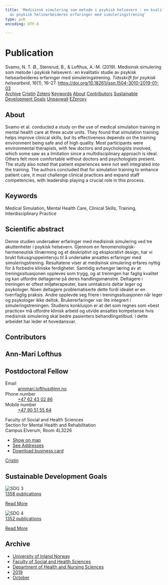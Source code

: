 ```yaml
---
title: 'Medisinsk simulering som metode i psykisk helsevern : en kvalitativ studie
  av psykisk helsearbeideres erfaringer med simuleringstrening'
type: pub
encoding: UTF-8

---
```

<h1>Publication</h1>
<article id="csl-bib-container-8UJ3JPMN" class="csl-bib-container">
  <div class="csl-bib-body"> <div class="csl-entry">Svamo, N. T. Ø., Stensrud, B., &#38; Lofthus, A.-M. (2019). Medisinsk simulering som metode i psykisk helsevern : en kvalitativ studie av psykisk helsearbeideres erfaringer med simuleringstrening. <i>Tidsskrift for psykisk helsearbeid</i>, <i>16</i>(1), 16–27. <a href="https://doi.org/10.18261/issn.1504-3010-2019-01-03">https://doi.org/10.18261/issn.1504-3010-2019-01-03</a></div> </div>
  <div class="csl-bib-buttons">
    <a href="#taxonomy-article-8UJ3JPMN" alt="archive" class="csl-bib-button">Archive</a>
    <a href="https://app.cristin.no/results/show.jsf?id=1738479" alt="Cristin" class="csl-bib-button">Cristin</a>
    <a href="http://zotero.org/groups/5881554/items/8UJ3JPMN" alt="Zotero" class="csl-bib-button">Zotero</a>
    <a href="#keywords-article-8UJ3JPMN" alt="keywords" class="csl-bib-button">Keywords</a>
    <a href="#about-article-8UJ3JPMN" alt="about_pub" class="csl-bib-button">About</a>
    <a href="#contributors-article-8UJ3JPMN" alt="contributors" class="csl-bib-button">Contributors</a>
    <a href="#sdg-article-8UJ3JPMN" alt="sdg" class="csl-bib-button">Sustainable Development Goals</a>
    <a href="https://doi.org/10.18261/issn.1504-3010-2019-01-03" alt="Unpaywall" class="csl-bib-button">Unpaywall</a>
    <a href="https://doi.org/10.18261/issn.1504-3010-2019-01-03" alt="EZproxy" class="csl-bib-button">EZproxy</a>
  </div>
  <div id="csl-bib-meta-container-8UJ3JPMN"></div>
</article>
<div id="csl-bib-meta-8UJ3JPMN" class="csl-bib-meta">
  <article id="about-article-8UJ3JPMN" class="about_pub-article">
    <h1>About</h1>
    Svamo et al. conducted a study on the use of medical simulation training in mental health care at three acute units. They found that simulation training helps improve clinical skills, but its effectiveness depends on the training environment being safe and of high quality. Most participants were environmental therapists, with few doctors and psychologists involved, which some saw as a limitation since a multidisciplinary approach is ideal. Others felt more comfortable without doctors and psychologists present. The study also noted that patient experiences were not well integrated into the training. The authors concluded that for simulation training to enhance patient care, it must challenge clinical practices and expand staff competencies, with leadership playing a crucial role in this process.
  </article>
  <article id="keywords-article-8UJ3JPMN" class="keywords-article">
    <h1>Keywords</h1>
    Medical Simulation, Mental Health Care, Clinical Skills, Training, Interdisciplinary Practice
  </article>
  <article id="abstract-article-8UJ3JPMN" class="abstract-article">
    <h1>Scientific abstract</h1>
    Denne studien undersøker erfaringer med medisinsk simulering ved tre akuttenheter i psykisk helsevern. Gjennom en fenomenologisk-hermeneutisk tilnærming og et deskriptivt og eksplorativt design, har vi brukt fokusgruppeintervju til å undersøke ansattes erfaringer med simuleringstrening. Resultatene viser at medisinsk simulering erfares nyttig for å forbedre kliniske ferdigheter. Samtidig avhenger læring av at treningssituasjonen oppleves som trygg, og at treningen har faglig kvalitet og kan utfordre deltagerne på deres handlingsmønstre. Deltagere i treningen er oftest miljøterapeuter, bare unntaksvis deltar leger og psykologer. Noen deltagere problematiserte dette fordi idealet er en tverrfaglig praksis. Andre opplevde seg friere i treningssituasjonen når leger og psykologer ikke deltok. Brukererfaringer var lite integrert i simuleringstreningen. Studiens konklusjon er at det som regnes som «best practice» må utfordre klinisk arbeid og utvide ansattes kompetanse hvis medisinsk simulering skal bedre pasienters behandlingstilbud. I dette arbeidet har leder et hovedansvar.
  </article>
  <article id="contributors-article-8UJ3JPMN" class="contributors-article">
    <h1>Contributors</h1>
    <div class="personas"> <div class="vrtx-hinn-person-card"> <div class="photo"> <i class="lar la-user-circle missing-person"></i> </div> <div class="info"> <hgroup><h1>Ann-Mari Lofthus</h1> <h2>Postdoctoral Fellow</h2> </hgroup><dl> <dt>Email</dt> <dd> <a href="mailto:annmari.lofthus@inn.no">annmari.lofthus@inn.no</a> </dd> <dt>Phone number</dt> <dd><a href="tel:+4762430286"> +47 62 43 02 86 </a></dd> <dt>Mobile number</dt> <dd><a href="tel:+4790515564"> +47 90 51 55 64 </a></dd> </dl> <p> Faculty of Social and Health Sciences<br> Section for Mental Health and Rehabilitation<br> Campus Elverum, Room 4L3226 </p> <ul class="vrtx-hinn-links"> <li><a href="https://www.google.com/maps?q=60.88177,11.53669">Show on map</a></li> <li><a href="https://www.inn.no/english/find-an-employee/annmari-lofthus.html#vrtx-hinn-addresses">See Addresses</a></li> <li><a href="https://www.inn.no/english/find-an-employee/annmari-lofthus.html?vrtx=vcf">Download business card</a></li> </ul> </div> </div> <a href="https://app.cristin.no/persons/show.jsf?id=425576" alt="Cristin URL" class="personas-cristin">Cristin</a> </div>
  </article>
  <article id="sdg-article-8UJ3JPMN" class="sdg-article">
    <h1>Sustainable Development Goals</h1>
    <div class="sdg-container"><div id="sdg3" class="sdg">
        <img src="{{< params subfolder >}}images/sdg/sdg03_en.png" class="image" alt="SDG 3">
        <div class="sdg-overlay">
          <a href="{{< params subfolder >}}en/archive/?sdg=3#archive" class="sdg-publication-count"><span>1358</span> publications</a>
          <p><a href="https://sdgs.un.org/goals/goal3" class="sdg-read-more">Read More</a></p>
        </div>
      </div> <div id="sdg4" class="sdg">
        <img src="{{< params subfolder >}}images/sdg/sdg04_en.png" class="image" alt="SDG 4">
        <div class="sdg-overlay">
          <a href="{{< params subfolder >}}en/archive/?sdg=4#archive" class="sdg-publication-count"><span>1352</span> publications</a>
          <p><a href="https://sdgs.un.org/goals/goal4" class="sdg-read-more">Read More</a></p>
        </div>
      </div></div>
  </article>
  <article id="taxonomy-article-8UJ3JPMN" class="taxonomy-article">
    <h1>Archive</h1>
    <ul>
      <li><a href="{{< params subfolder >}}en/archive/?key=3DCRN523">University of Inland Norway</a></li>
      <li><a href="{{< params subfolder >}}en/archive/?key=IDKFS3MX">Faculty of Social and Health Sciences</a></li>
      <li><a href="{{< params subfolder >}}en/archive/?key=GTV4ECMZ">Department of Health and Nursing Sciences</a></li>
      <li><a href="{{< params subfolder >}}en/archive/?key=E7THIEEM">2019</a></li>
      <li><a href="{{< params subfolder >}}en/archive/?key=8529QDHU">October</a></li>
    </ul>
  </article>
</div>
